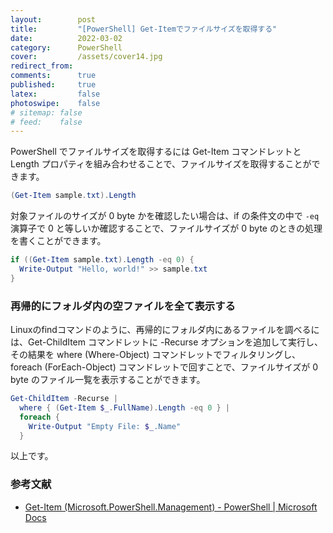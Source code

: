 ```yaml
---
layout:        post
title:         "[PowerShell] Get-Itemでファイルサイズを取得する"
date:          2022-03-02
category:      PowerShell
cover:         /assets/cover14.jpg
redirect_from:
comments:      true
published:     true
latex:         false
photoswipe:    false
# sitemap: false
# feed:    false
---
```


PowerShell でファイルサイズを取得するには Get-Item コマンドレットと Length プロパティを組み合わせることで、ファイルサイズを取得することができます。

```powershell
(Get-Item sample.txt).Length
```

対象ファイルのサイズが 0 byte かを確認したい場合は、if の条件文の中で `-eq` 演算子で 0 と等しいか確認することで、ファイルサイズが 0 byte のときの処理を書くことができます。

```powershell
if ((Get-Item sample.txt).Length -eq 0) {
  Write-Output "Hello, world!" >> sample.txt
}
```

### 再帰的にフォルダ内の空ファイルを全て表示する

Linuxのfindコマンドのように、再帰的にフォルダ内にあるファイルを調べるには、Get-ChildItem コマンドレットに -Recurse オプションを追加して実行し、その結果を where (Where-Object) コマンドレットでフィルタリングし、foreach (ForEach-Object) コマンドレットで回すことで、ファイルサイズが 0 byte のファイル一覧を表示することができます。

```powershell
Get-ChildItem -Recurse |
  where { (Get-Item $_.FullName).Length -eq 0 } |
  foreach {
    Write-Output "Empty File: $_.Name"
  }
```

以上です。

### 参考文献
- [Get-Item (Microsoft.PowerShell.Management) - PowerShell \| Microsoft Docs](https://docs.microsoft.com/ja-jp/powershell/module/microsoft.powershell.management/get-item)
